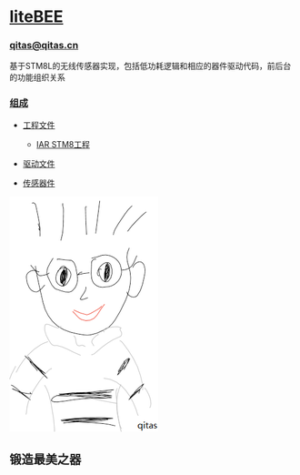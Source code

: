 ﻿# [liteBEE](https://github.com/qitas/liteBEE) 

### qitas@qitas.cn

基于STM8L的无线传感器实现，包括低功耗逻辑和相应的器件驱动代码，前后台的功能组织关系

### [组成](qitas/)

* [工程文件](project/)
    * [IAR STM8工程](project/IAR)

* [驱动文件](https://github.com/qitas/drivers)
* [传感器件](https://github.com/Qitas/sensors)

[![sites](qitas/qitas.png)](http://www.qitas.cn)
## 锻造最美之器
